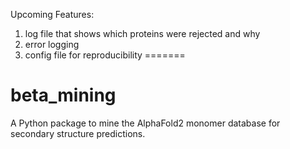 Upcoming Features:

1. log file that shows which proteins were rejected and why
2. error logging
3. config file for reproducibility
=======
# beta_mining
A Python package to mine the AlphaFold2 monomer database for secondary structure predictions.
